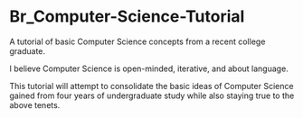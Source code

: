 # Br_Computer-Science-Tutorial
A tutorial of basic Computer Science concepts from a recent college graduate.

I believe Computer Science is open-minded, iterative, and about language.

This tutorial will attempt to consolidate the basic ideas of Computer Science gained from four years of undergraduate study while also staying true to the above tenets.
